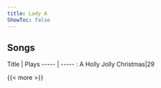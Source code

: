 ```yaml
---
title: Lady A
ShowToc: false
---
```


## Songs
Title | Plays 
----- | ----- : 
A Holly Jolly Christmas|29

{{< more >}}